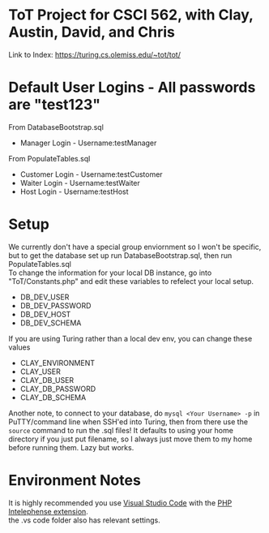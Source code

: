 # ToT Project for CSCI 562, with Clay, Austin, David, and Chris
Link to Index: https://turing.cs.olemiss.edu/~tot/tot/

# Default User Logins - All passwords are "test123"
From DatabaseBootstrap.sql
* Manager Login - Username:testManager

From PopulateTables.sql
* Customer Login - Username:testCustomer
* Waiter Login - Username:testWaiter
* Host Login - Username:testHost

# Setup

We currently don't have a special group enviornment so I won't be specific, but to get the database set up run DatabaseBootstrap.sql, then run PopulateTables.sql     
To change the information for your local DB instance, go into "ToT/Constants.php" and edit these variables to refelect your local setup.
* DB_DEV_USER
* DB_DEV_PASSWORD
* DB_DEV_HOST
* DB_DEV_SCHEMA

If you are using Turing rather than a local dev env, you can change these values
* CLAY_ENVIRONMENT
* CLAY_USER
* CLAY_DB_USER
* CLAY_DB_PASSWORD
* CLAY_DB_SCHEMA

Another note, to connect to your database, do `mysql <Your Username> -p` in PuTTY/command line when SSH'ed into Turing, then from there use the `source` command to run the .sql files! It defaults to using your home directory if you just put filename, so I always just move them to my home before running them. Lazy but works.
# Environment Notes

It is highly recommended you use [Visual Studio Code](https://code.visualstudio.com) with the [PHP Intelephense extension](https://marketplace.visualstudio.com/items?itemName=bmewburn.vscode-intelephense-client).     
the .vs code folder also has relevant settings.
